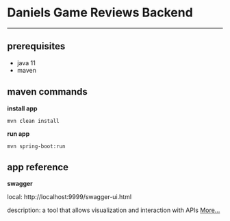 # Daniels Game Reviews Backend

---

## prerequisites

* java 11
* maven

## maven commands

**install app**

`mvn clean install`

**run app**

`mvn spring-boot:run`

## app reference

**swagger**

local: http://localhost:9999/swagger-ui.html
  
description: 
a tool that allows visualization and interaction with APIs [More...](https://swagger.io/tools/swagger-ui/)
